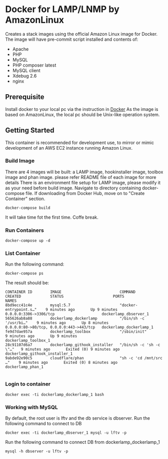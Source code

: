 # Docker for LAMP/LNMP by AmazonLinux
Creates a stack images using the official Amazon Linux image for Docker. The image will have pre-commit script installed and contents of:

* Apache
* PHP
* MySQL
* PHP composer latest
* MySQL client
* Xdebug 2.6
* nginx

## Prerequisite
Install docker to your local pc via the instruction in [Docker](https://docs.docker.com/install/)
As the image is based on AmazonLinux, the local pc should be Unix-like operation system.
## Getting Started
This container is recommended for development use, to mirror or mimic development of an AWS EC2 instance running Amazon Linux.

### Build Image
There are 4 images will be built: a LAMP image, hookinstaller image, toolbox image and phan image. please refer README file of each image for more details
There is an environment file setup for LAMP image, please modify it as your need before build image.
Navigate to directory containing docker-compose file. If downloading from Docker Hub, move on to "Create Container" section.
```
docker-compose build
```
It will take time fot the first time. Coffe break.
### Run Containers
```
docker-compose up -d
```
### List Container
Run the following command:
```
docker-compose ps
```
The result should be:
```
CONTAINER ID        IMAGE                          COMMAND                   CREATED             STATUS                      PORTS                                      NAMES
8bd9ecc41c4e        mysql:5.7                      "docker-entrypoint.s…"    9 minutes ago       Up 9 minutes                0.0.0.0:3306->3306/tcp                     dockerlamp_dbserver_1
565626ab8a88        dockerlamp_dockerlamp          "/bin/sh -c '/usr/bi…"    9 minutes ago       Up 8 minutes                0.0.0.0:80->80/tcp, 0.0.0.0:443->443/tcp   dockerlamp_dockerlamp_1
fe9d7dae957a        dockerlamp_toolbox             "/sbin/init"              9 minutes ago       Up 9 minutes                                                           dockerlamp_toolbox_1
28c91107d6a7        dockerlamp_githook_installer   "/bin/sh -c 'sh -c \"…"   9 minutes ago       Exited (0) 9 minutes ago                                               dockerlamp_githook_installer_1
9abde92e90c5        cloudflare/phan                "sh -c 'cd /mnt/src …"    9 minutes ago       Exited (0) 8 minutes ago                                               dockerlamp_phan_1


```
### Login to container
```
docker exec -ti dockerlamp_dockerlamp_1 bash
```
### Working with MySQL
By default, the root user is lftv and the db service is dbserver. Run the following command to connect to DB 
```
docker exec -ti dockerlamp_dbserver_1 mysql -u lftv -p
```
Run the following command to connect DB from dockerlamp_dockerlamp_1
```
mysql -h dbserver -u lftv -p
```
